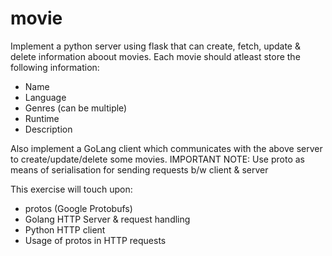 # movie
Implement a python server using flask that can create, fetch, update & delete information aboout movies. Each movie should atleast store the following information:
- Name
- Language
- Genres (can be multiple)
- Runtime
- Description


Also implement a GoLang client which communicates with the above server to create/update/delete some movies. 
IMPORTANT NOTE: Use proto as means of serialisation for sending requests b/w client & server

This exercise will touch upon:
- protos (Google Protobufs)
- Golang HTTP Server & request handling
- Python HTTP client
- Usage of protos in HTTP requests